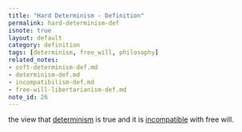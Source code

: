 ```yaml
---
title: "Hard Determinism - Definition"
permalink: hard-determinism-def
isnote: true
layout: default
category: definition
tags: [determinism, free_will, philosophy]
related_notes:
- soft-determinism-def.md
- determinism-def.md
- incompatibilism-def.md
- free-will-libertarianism-def.md
note_id: 26
---
```


the view that [determinism](determinism-def) is true and it is [incompatible](incompatibilism-def) with free will.
